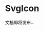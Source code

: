 <!--
 * @Author: shen
 * @Date: 2022-06-07 20:22:42
 * @LastEditors: shen
 * @LastEditTime: 2022-06-08 09:55:08
 * @Description:
-->

# SvgIcon

文档即将发布...
